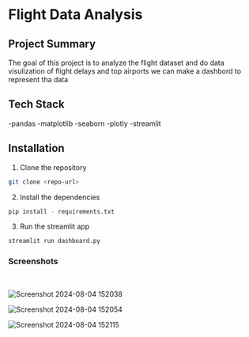# Flight Data Analysis

## Project Summary
The goal of this project is to analyze the flight dataset and do data visulization of flight delays and top airports we can make a dashbord to represent tha data 

## Tech Stack
-pandas
-matplotlib
-seaborn
-plotly
-streamlit

## Installation
1. Clone the repository
```bash
git clone <repo-url>
```

2. Install the dependencies
```bash
pip install - requirements.txt
```

3. Run the streamlit app
```bash
streamlit run dashboard.py
```

### Screenshots
<img scr="C:\Users\aayus\OneDrive\Pictures\Screenshots\Screenshot 2024-08-04 152038.png">
<img scr="C:\Users\aayus\OneDrive\Pictures\Screenshots\Screenshot 2024-08-04 152054.png">

![Screenshot 2024-08-04 152038](https://github.com/user-attachments/assets/d96e3182-6fe3-4210-bb31-847fd78ce318)

![Screenshot 2024-08-04 152054](https://github.com/user-attachments/assets/10602749-c7e6-41f2-92c0-4870390fe84f) 

![Screenshot 2024-08-04 152115](https://github.com/user-attachments/assets/844571ea-1260-44e5-bb20-08a4a49b1cdb)




